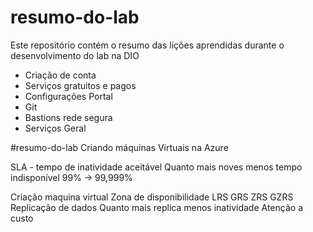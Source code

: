 # resumo-do-lab
Este repositório contém o resumo das lições aprendidas durante o desenvolvimento do lab na DIO

- Criação de conta
- Serviços gratuitos e pagos
- Configurações Portal
- Git
- Bastions rede segura
- Serviços Geral


#resumo-do-lab Criando máquinas Virtuais na Azure

SLA - tempo de inatividade aceitável
Quanto mais noves menos tempo indisponível
99% -> 99,999%

Criação maquina virtual
Zona de disponibilidade
LRS
GRS
ZRS
GZRS
Replicação de dados
Quanto mais replica menos inatividade
Atenção a custo


